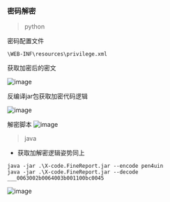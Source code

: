 
### 密码解密

> python

密码配置文件
```
\WEB-INF\resources\privilege.xml
```
获取加密后的密文

![image](https://user-images.githubusercontent.com/55024146/129508186-d55dace1-7218-4dd9-9848-b33c842e1005.png)

反编译jar包获取加密代码逻辑

![image](https://user-images.githubusercontent.com/55024146/129508634-ee7e2498-e31f-49d9-a77c-e14a60794b9c.png)


解密脚本
![image](https://user-images.githubusercontent.com/55024146/159114641-26d5a937-b5e7-4f0d-bb44-cf5864279c05.png)


> java

- 获取加解密逻辑姿势同上

```shell
java -jar .\X-code.FineReport.jar --encode pen4uin
java -jar .\X-code.FineReport.jar --decode ___0063002b0064003b001100bc0045
```

![image](https://user-images.githubusercontent.com/55024146/159114652-70a84da5-327a-4b2d-8077-bb18aef87a2c.png)
